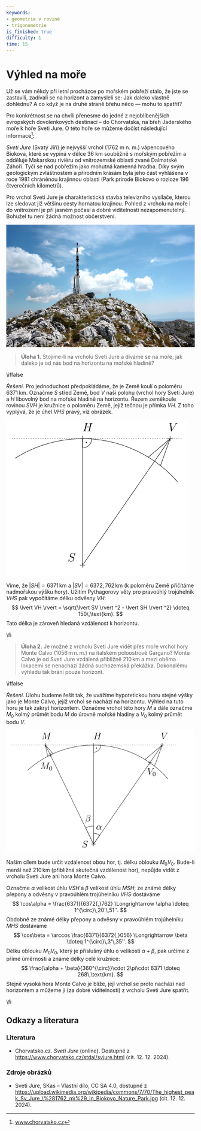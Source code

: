 ```yaml
---
keywords:
- geometrie v rovině
- trigonometrie
is_finished: true
difficulty: 1
time: 15
---
```


# Výhled na moře

Už se vám někdy při letní procházce po mořském pobřeží 
stalo, že jste se zastavili, zadívali se na horizont a 
zamysleli se: Jak daleko vlastně dohlédnu? A co když je 
na druhé straně břehu něco — mohu to spatřit?

Pro konkrétnost se na chvíli přenesme do jedné z 
nejoblíbenějších evropských dovolenkových destinací – do 
Chorvatska, na břeh Jaderského moře k hoře Sveti Jure. O 
této hoře se můžeme dočíst následující informace[^1]: 

[^1]: www.chorvatsko.cz

*Sveti Jure* (Svatý Jiří) je nejvyšší vrchol (1762 m n. m.) 
vápencového Biokova, které se vypíná v délce 36 km 
souběžně s mořským pobřežím a odděluje Makarskou riviéru 
od vnitrozemské oblasti zvané Dalmatské Záhoří. Tyčí se 
nad pobřežím jako mohutná kamenná hradba. Díky svým 
geologickým zvláštnostem a přírodním krásám byla jeho 
část vyhlášena v roce 1981 chráněnou krajinnou oblastí 
(Park prirode Biokovo o rozloze 196 čtverečních kilometrů).

Pro vrchol Sveti Jure je charakteristická stavba 
televizního vysílače, kterou lze sledovat již většinu 
cesty hornatou krajinou. Pohled z vrcholu na moře i do 
vnitrozemí je při jasném počasí a dobré viditelnosti 
nezapomenutelný. Bohužel tu není žádná možnost 
občerstvení.

![Vrchol Sveti Jure.](sveti_jure.jpg)

> **Úloha 1.** Stojíme-li na vrcholu Sveti Jure a díváme se na moře, jak daleko je od nás bod na horizontu na mořské hladině?

\iffalse

*Řešení.* Pro jednoduchost předpokládáme, že je Země 
koulí o poloměru $6371\,\text{km}$. Označme $S$ střed 
Země, bod $V$ naši polohu (vrchol hory Sveti Jure) a $H$ 
libovolný bod na mořské hladině na horizontu. Řezem 
zeměkoule rovinou $SVH$ je kružnice o poloměru Země, 
jejíž tečnou je přímka $VH$. Z toho vyplývá, že je úhel 
$VHS$ pravý, viz obrázek.

![Řešení úlohy 1](math4you_00042_01.svg)

Víme, že $\lvert SH \rvert = 6371\,\text{km}$ a 
$\lvert SV \rvert  = 6372{,}762\,\text{km}$ (k poloměru 
Země přičítáme nadmořskou výšku hory). 
Užitím Pythagorovy věty pro pravoúhlý trojúhelník $VHS$ 
pak vypočítáme délku odvěsny $VH$: 
$$
\lvert VH \rvert = \sqrt{\lvert SV \rvert ^2 - \lvert SH \rvert ^2} \doteq 150\,\text{km}.
$$
Tato délka je zároveň hledaná vzdálenost k horizontu.

\fi

>**Úloha 2.** Je možné z vrcholu Sveti Jure vidět přes 
moře vrchol hory Monte Calvo ($1056\,\mathrm{m}\,\mathrm{n}.\,\mathrm{m}.$) na 
italském poloostrově Gargano? Monte Calvo je od Sveti 
Jure vzdálená přibližně $210\,\mathrm{km}$ a mezi oběma lokacemi se 
nenachází žádná suchozemská překážka. Dokonalému výhledu 
tak brání pouze horizont.

\iffalse

*Řešení.* Úlohu budeme řešit tak, že uvážíme hypotetickou 
horu stejné výšky jako je Monte Calvo, jejíž vrchol se 
nachází na horizontu. Výhled na tuto horu je tak zakryt 
horizontem. Označme vrchol této hory $M$ a dále označme 
$M_0$ kolmý průmět bodu $M$ do úrovně mořské hladiny a 
$V_0$ kolmý průmět bodu $V$.

![Řešení úlohy 2](math4you_00042_02.svg)

Naším cílem bude určit vzdálenost obou hor, tj. délku 
oblouku $M_0V_0$. Bude-li menší než $210\,\text{km}$ 
(přibližná skutečná vzdálenost hor), nepůjde vidět z 
vrcholu Sveti Jure ani hora Monte Calvo.

Označme $\alpha$ velikost úhlu $VSH$ a $\beta$ velikost 
úhlu $MSH$; ze známé délky přepony a odvěsny v pravoúhlém 
trojúhelníku $VHS$ dostáváme
$$
\cos\alpha = \frac{6371}{6372{,}762} \Longrightarrow \alpha \doteq 1^{\circ}\,20'\,51''.
$$
Obdobně ze známé délky přepony a odvěsny v pravoúhlém 
trojúhelníku $MHS$ dostáváme
$$
\cos\beta = \arccos \frac{6371}{6372{,}056} \Longrightarrow \beta \doteq 1^{\circ}\,3'\,35''.
$$
Délku oblouku $M_0V_0$, který je příslušný úhlu o 
velikosti $\alpha + \beta$, pak určíme z přímé úměrnosti 
a známé délky celé kružnice:
$$
\frac{\alpha + \beta}{360^{\circ}}\cdot 2\pi\cdot 6371 \doteq 268\,\text{km}.
$$
Stejně vysoká hora Monte Calvo je blíže, její vrchol se 
proto nachází nad horizontem a můžeme ji (za dobré 
viditelnosti) z vrcholu Sveti Jure spatřit.

\fi

## Odkazy a literatura

### Literatura

* Chorvatsko.cz. *Sveti Jure* (online). Dostupné z https://www.chorvatsko.cz/stdal/svjure.html (cit. 12. 12. 2024).

### Zdroje obrázků

* Sveti Jure, SKas – Vlastní dílo, CC SA 4.0, dostupné z https://upload.wikimedia.org/wikipedia/commons/7/70/The_highest_peak_Sv_Jure_\%281762_m\%29_in_Biokovo_Nature_Park.jpg (cit. 12. 12. 2024).
